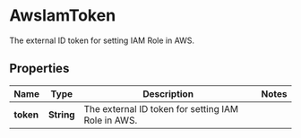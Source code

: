 

# AwsIamToken

The external ID token for setting IAM Role in AWS.

## Properties

| Name | Type | Description | Notes |
|------------ | ------------- | ------------- | -------------|
|**token** | **String** | The external ID token for setting IAM Role in AWS. |  |



